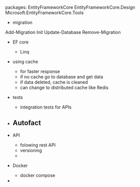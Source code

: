 
packages:
EntityFrameworkCore
EntityFrameworkCore.Design
Microsoft.EntityFrameworkCore.Tools

- migration

Add-Migration Init
Update-Database
Remove-Migration

- EF core
	- Linq	

- using cache
	- for faster response
	- if no cache go to database and get data
	- if data deleted, cache is cleaned
	- can change to distributed cache like Redis

- tests
	- integration tests for APIs

- Autofact
	- 
- API
	- folowing rest API
	- versioning
	- 

- Docker
	- docker compose

- 
